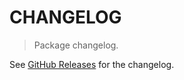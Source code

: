 # CHANGELOG

> Package changelog.

See [GitHub Releases](https://github.com/stdlib-js/iter-to-array-view-right/releases) for the changelog.